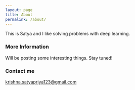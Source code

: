 ```yaml
---
layout: page
title: About
permalink: /about/
---
```


This is Satya and I like solving problems with deep learning. 

### More Information

Will be posting some interesting things. Stay tuned!

### Contact me

[krishna.satyapriya123@gmail.com](mailto:krishna.satyapriya123@gmail.com)
